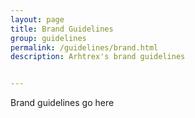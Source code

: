 ```yaml
---
layout: page
title: Brand Guidelines
group: guidelines
permalink: /guidelines/brand.html
description: Arhtrex's brand guidelines


---
```


Brand guidelines go here

